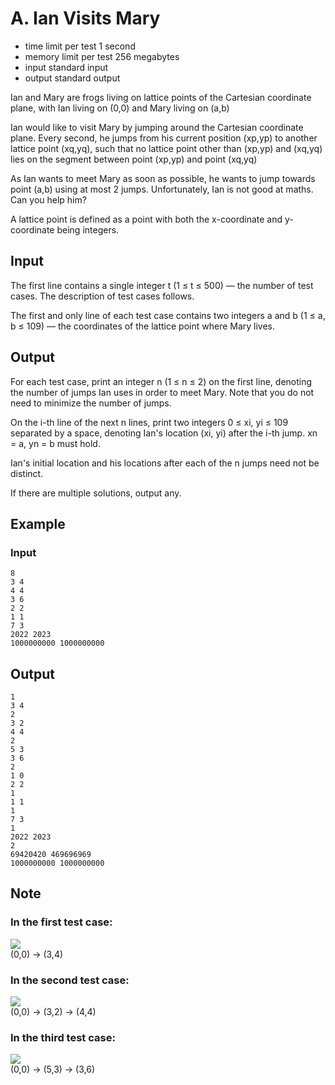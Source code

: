 # A. Ian Visits Mary

-   time limit per test 1 second
-   memory limit per test 256 megabytes
-   input standard input
-   output standard output

Ian and Mary are frogs living on lattice points of the Cartesian coordinate plane, with Ian living on (0,0) and Mary living on (a,b)

Ian would like to visit Mary by jumping around the Cartesian coordinate plane. Every second, he jumps from his current position (xp,yp) to another lattice point (xq,yq), such that no lattice point other than (xp,yp) and (xq,yq) lies on the segment between point (xp,yp) and point (xq,yq)

As Ian wants to meet Mary as soon as possible, he wants to jump towards point (a,b) using at most 2 jumps. Unfortunately, Ian is not good at maths. Can you help him?

A lattice point is defined as a point with both the x-coordinate and y-coordinate being integers.

## Input

The first line contains a single integer t (1 ≤ t ≤ 500) — the number of test cases. The description of test cases follows.

The first and only line of each test case contains two integers a and b (1 ≤ a, b ≤ 109) — the coordinates of the lattice point where Mary lives.

## Output

For each test case, print an integer n (1 ≤ n ≤ 2) on the first line, denoting the number of jumps Ian uses in order to meet Mary. Note that you do not need to minimize the number of jumps.

On the i-th line of the next n lines, print two integers 0 ≤ xi, yi ≤ 109 separated by a space, denoting Ian's location (xi, yi) after the i-th jump. xn = a, yn = b must hold.

Ian's initial location and his locations after each of the n jumps need not be distinct.

If there are multiple solutions, output any.

## Example

### Input

    8
    3 4
    4 4
    3 6
    2 2
    1 1
    7 3
    2022 2023
    1000000000 1000000000

## Output

    1
    3 4
    2
    3 2
    4 4
    2
    5 3
    3 6
    2
    1 0
    2 2
    1
    1 1
    1
    7 3
    1
    2022 2023
    2
    69420420 469696969
    1000000000 1000000000

## Note

### In the first test case:

<img src="https://espresso.codeforces.com/0a4b539a785ed84ff303e0ea9a4e01d9b05d01a4.png"><br>
(0,0) → (3,4)

### In the second test case:

<img src="https://espresso.codeforces.com/04312929b14fcf0adc7b4523c3f930ef70009e20.png"><br>
(0,0) → (3,2) → (4,4)

### In the third test case:

<img src="https://espresso.codeforces.com/ec09ec0dff2493e1c62f42643ed926780315f46b.png"><br>
(0,0) → (5,3) → (3,6)
